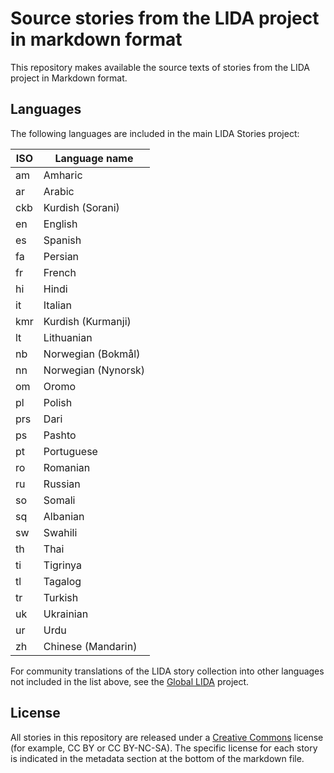 # Source stories from the LIDA project in markdown format

This repository makes available the source texts of stories from the LIDA project in Markdown format.

## Languages

The following languages are included in the main LIDA Stories project:

ISO | Language name
--- | -------------
am | Amharic
ar | Arabic
ckb | Kurdish (Sorani)
en | English
es | Spanish
fa | Persian
fr | French
hi | Hindi
it | Italian
kmr | Kurdish (Kurmanji)
lt | Lithuanian
nb | Norwegian (Bokmål)
nn | Norwegian (Nynorsk)
om | Oromo
pl | Polish
prs | Dari
ps | Pashto
pt | Portuguese
ro | Romanian
ru | Russian
so | Somali
sq | Albanian
sw | Swahili
th | Thai
ti | Tigrinya
tl | Tagalog
tr | Turkish
uk | Ukrainian
ur | Urdu
zh | Chinese (Mandarin)

For community translations of the LIDA story collection into other languages not included in the list above, see the [Global LIDA](https://github.com/global-asp/global-lida) project.

## License

All stories in this repository are released under a [Creative Commons](https://creativecommons.org/) license (for example, CC BY or CC BY-NC-SA). The specific license for each story is indicated in the metadata section at the bottom of the markdown file.
